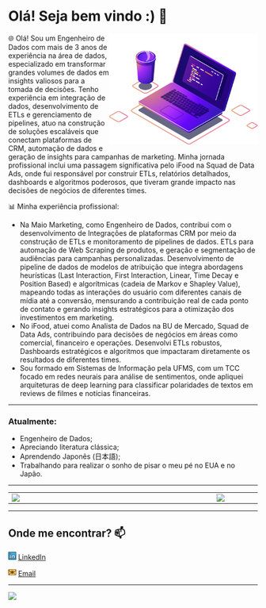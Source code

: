 # **Olá! Seja bem vindo :)** 👋

<img src="./images/image_computer.png" width=300 align=right>

🌐 Olá! Sou um Engenheiro de Dados com mais de 3 anos de experiência na área de dados, especializado em transformar grandes volumes de dados em insights valiosos para a tomada de decisões. Tenho experiência em integração de dados, desenvolvimento de ETLs e gerenciamento de pipelines, atuo na construção de soluções escaláveis que conectam plataformas de CRM, automação de dados e geração de insights para campanhas de marketing. Minha jornada profissional inclui uma passagem significativa pelo iFood na Squad de Data Ads, onde fui responsável por construir ETLs, relatórios detalhados, dashboards e algoritmos poderosos, que tiveram grande impacto nas decisões de negócios de diferentes times.

📊 Minha experiência profissional:
- Na Maio Marketing, como Engenheiro de Dados, contribui com o desenvolvimento de Integrações de plataformas CRM por meio da construção de ETLs e monitoramento de pipelines de dados. ETLs para automação de Web Scraping de produtos, e geração e segmentação de audiências para campanhas personalizadas. Desenvolvimento de pipeline de dados de modelos de atribuição que integra abordagens heurísticas (Last Interaction, First Interaction, Linear, Time Decay e Position Based) e algorítmicas (cadeia de Markov e Shapley Value), mapeando todas as interações do usuário com diferentes canais de mídia até a conversão, mensurando a contribuição real de cada ponto de contato e gerando insights estratégicos para a otimização dos investimentos em marketing.
- No iFood, atuei como Analista de Dados na BU de Mercado, Squad de Data Ads, contribuindo para decisões de negócios em áreas como comercial, financeiro e operações. Desenvolvi ETLs robustos, Dashboards estratégicos e algoritmos que impactaram diretamente os resultados de diferentes times.
- Sou formado em Sistemas de Informação pela UFMS, com um TCC focado em redes neurais para análise de sentimentos, onde apliquei arquiteturas de deep learning para classificar polaridades de textos em reviews de filmes e notícias financeiras.

---

### **Atualmente**:
- Engenheiro de Dados;
- Apreciando literatura clássica;
- Aprendendo Japonês (日本語);
- Trabalhando para realizar o sonho de pisar o meu pé no EUA e no Japão.

---

<center>
<table>
    <tr>
        <td><img width="400px" align="left" src="https://github-readme-stats.vercel.app/api/top-langs/?username=tsffarias&hide=html&layout=compact&theme=radical" /></td>
        <td><img width="495px" align="left" src="https://github-readme-stats.vercel.app/api?username=tsffarias&theme=radical"/></td>
    </tr>   
</table>
</center>

---

## **Onde me encontrar?** 📫  

<a href="https://www.linkedin.com/in/leticiasilvar"><img src="./images/linkedin.png" width="16"></img></a> [LinkedIn](https://www.linkedin.com/in/thiagosilvafarias/)  

<a href="mailto:tsffarias@gmail.com"><img src="./images/email.png" width="16"></img></a> [Email](mailto:tsffarias@gmail.com)  

---  

![](https://komarev.com/ghpvc/?username=tsffarias&color=blue&style=flat)
